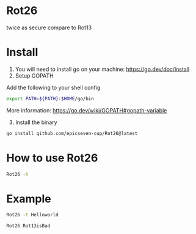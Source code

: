# Rot26
twice as secure compare to Rot13

# Install
1. You will need to install go on your machine: https://go.dev/doc/install
2. Setup GOPATH

Add the following to your shell config
```bash
export PATH=${PATH}:$HOME/go/bin
```
More information: https://go.dev/wiki/GOPATH#gopath-variable

3. Install the binary
```bash
go install github.com/epicseven-cup/Rot26@latest 
```

# How to use Rot26


```bash
Rot26 -h
```

# Example

```bash
Rot26 -t Helloworld
```

```bash
Rot26 Rot13isBad
```
